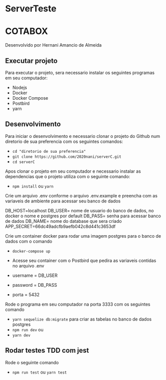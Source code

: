 # ServerTeste
# COTABOX

Desenvolvido por Hernani Amancio de Almeida


## Executar projeto

Para executar o projeto, sera necessario instalar os seguintes programas em seu computador:

- Nodejs 
- Docker
- Docker Compose
- Postbird
- yarn

## Desenvolvimento

Para iniciar o desenvolvimento e necessario clonar o projeto do Github num diretorio de sua preferencia com os seguintes comandos:


- `cd "diretorio de sua preferencia"`
- `git clone https://github.com/2020nani/serverC.git`
- `cd serverC`


Apos clonar o projeto em seu computador e necessario instalar as dependencias que o projeto utiliza com o seguinte comando:


- `npm install` ou `yarn` 

Crie um arquivo .env conforme o arquivo .env.example e preencha com as variaveis de ambiente para acessar seu banco de dados

DB_HOST=localhost
DB_USER= nome de usuario do banco de dados, no docker o nome e postgres por default
DB_PASS= senha para acessar banco de dados
DB_NAME= nome do database que sera criado
APP_SECRET=66dc49adcfb9aefb042c8d441c3653df

Crie um container docker para rodar uma imagem postgres para o banco de dados com o comando

- `docker-compose up`


- Acesse seu container com o Postbird que pedira as variaveis contidas no arquivo .env
- username = DB_USER
- password = DB_PASS
- porta = 5432


Rode o programa em seu computador na porta 3333 com os seguintes comando


- `yarn sequelize db:migrate` para criar as tabelas no banco de dados postgres
- `npm run dev` ou 
- `yarn dev` 

## Rodar testes TDD com jest

Rode o seguinte comando 
- `npm run test` ou 
`yarn test` 

